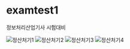 # examtest1

정보처리산업기사 시험대비

![정산처기1](https://user-images.githubusercontent.com/69234252/90485207-30d4df80-e172-11ea-86ae-9196553b32fe.png)
![정산처기2](https://user-images.githubusercontent.com/69234252/90485888-1b13ea00-e173-11ea-8039-5f6887495868.png)
![정산처기3](https://user-images.githubusercontent.com/69234252/90485210-316d7600-e172-11ea-93d9-0fe1dcd49ad2.png)
![정산처기4](https://user-images.githubusercontent.com/69234252/90485203-2fa3b280-e172-11ea-8dbc-1614eaff602f.png)
